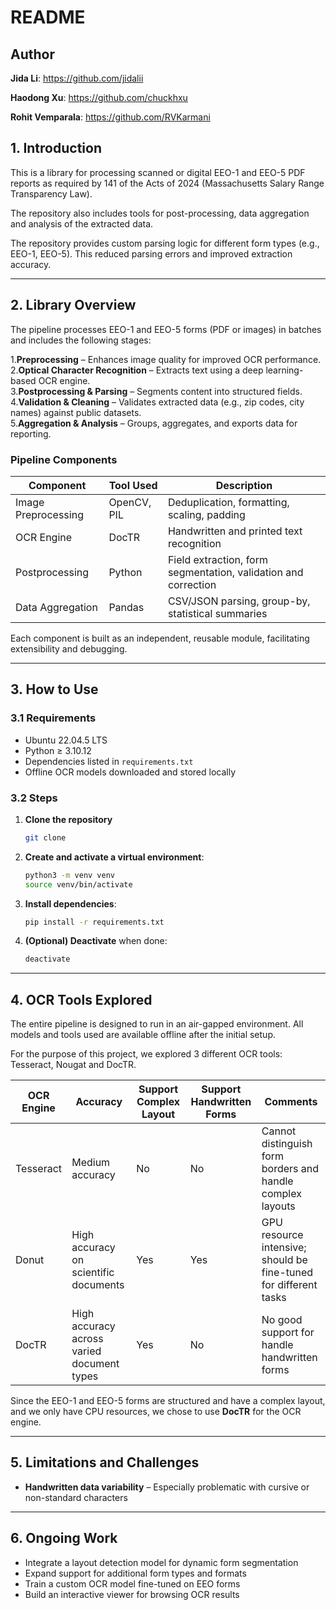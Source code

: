 # **README**

## Author
**Jida Li**: https://github.com/jidalii

**Haodong Xu**: https://github.com/chuckhxu

**Rohit Vemparala**: https://github.com/RVKarmani


## **1. Introduction**

This is a library for processing scanned or digital EEO-1 and EEO-5 PDF reports as required by 141 of the Acts of 2024 (Massachusetts Salary Range Transparency Law).

The repository also includes tools for post-processing, data aggregation and analysis of the extracted data.

The repository provides custom parsing logic for different form types (e.g., EEO-1, EEO-5). This reduced parsing errors and improved extraction accuracy.

---

## **2. Library Overview**


The pipeline processes EEO-1 and EEO-5 forms (PDF or images) in batches and includes the following stages:

1.**Preprocessing** – Enhances image quality for improved OCR performance.  
2.**Optical Character Recognition** – Extracts text using a deep learning-based OCR engine.  
3.**Postprocessing & Parsing** – Segments content into structured fields.  
4.**Validation & Cleaning** – Validates extracted data (e.g., zip codes, city names) against public datasets.  
5.**Aggregation & Analysis** – Groups, aggregates, and exports data for reporting.


### **Pipeline Components**

| Component           | Tool Used   | Description                                                    |
| ------------------- |-------------|----------------------------------------------------------------|
| Image Preprocessing | OpenCV, PIL | Deduplication, formatting, scaling, padding                    |
| OCR Engine          | DocTR       | Handwritten and printed text recognition                       |
| Postprocessing      | Python      | Field extraction, form segmentation, validation and correction |
| Data Aggregation    | Pandas      | CSV/JSON parsing, group-by, statistical summaries              |


Each component is built as an independent, reusable module, facilitating extensibility and debugging.


---

## **3. How to Use**

### **3.1 Requirements**

- Ubuntu 22.04.5 LTS
- Python ≥ 3.10.12
- Dependencies listed in `requirements.txt`  
- Offline OCR models downloaded and stored locally  

### **3.2 Steps**
1. **Clone the repository**

    ```bash
   git clone
   ```

2. **Create and activate a virtual environment**:
   ```bash
   python3 -m venv venv
   source venv/bin/activate
   ```
3. **Install dependencies**:
   ```bash
   pip install -r requirements.txt
   ```
4. **(Optional) Deactivate** when done:
   ```bash
   deactivate
   ```

---

## **4. OCR Tools Explored**


The entire pipeline is designed to run in an air-gapped environment. All models and tools used are available offline after the initial setup.


For the purpose of this project, we explored 3 different OCR tools: Tesseract, Nougat and DocTR.

| OCR Engine | Accuracy                                   | Support Complex Layout | Support Handwritten Forms | Comments                                                         |
|------------|--------------------------------------------|------------------------|---------------------------|------------------------------------------------------------------|
| Tesseract  | Medium accuracy                            | No                     | No                        | Cannot distinguish form borders and handle complex layouts       |
| Donut      | High accuracy on scientific documents      | Yes                    | Yes                       | GPU resource intensive; should be fine-tuned for different tasks |
| DocTR      | High accuracy across varied document types | Yes                    | No                        | No good support for handle handwritten forms                     |

Since the EEO-1 and EEO-5 forms are structured and have a complex layout, and we only have CPU resources, we chose to use **DocTR** for the OCR engine.

---


## **5. Limitations and Challenges**

- **Handwritten data variability** – Especially problematic with cursive or non-standard characters

---

## **6. Ongoing Work**

- Integrate a layout detection model for dynamic form segmentation  
- Expand support for additional form types and formats  
- Train a custom OCR model fine-tuned on EEO forms  
- Build an interactive viewer for browsing OCR results

